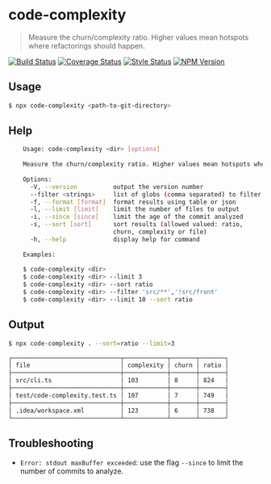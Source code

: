 # code-complexity

> Measure the churn/complexity ratio. Higher values mean hotspots where refactorings should happen.

[![Build Status][travis-image]][travis-url]
[![Coverage Status][coverage-image]][coverage-url]
[![Style Status][style-image]][style-url]
[![NPM Version][npm-image]][npm-url]

## Usage

```sh
$ npx code-complexity <path-to-git-directory>
```

## Help

```sh
    Usage: code-complexity <dir> [options]
    
    Measure the churn/complexity ratio. Higher values mean hotspots where refactorings should happen.
    
    Options:
      -V, --version          output the version number
      --filter <strings>     list of globs (comma separated) to filter
      -f, --format [format]  format results using table or json
      -l, --limit [limit]    limit the number of files to output
      -i, --since [since]    limit the age of the commit analyzed
      -s, --sort [sort]      sort results (allowed valued: ratio,
                             churn, complexity or file)
      -h, --help             display help for command
    
    Examples:
    
    $ code-complexity <dir>
    $ code-complexity <dir> --limit 3
    $ code-complexity <dir> --sort ratio
    $ code-complexity <dir> --filter 'src/**','!src/front'
    $ code-complexity <dir> --limit 10 --sort ratio
```

## Output

```sh
$ npx code-complexity . --sort=ratio --limit=3

┌──────────────────────────────┬────────────┬───────┬───────┐
│ file                         │ complexity │ churn │ ratio │
├──────────────────────────────┼────────────┼───────┼───────┤
│ src/cli.ts                   │ 103        │ 8     │ 824   │
├──────────────────────────────┼────────────┼───────┼───────┤
│ test/code-complexity.test.ts │ 107        │ 7     │ 749   │
├──────────────────────────────┼────────────┼───────┼───────┤
│ .idea/workspace.xml          │ 123        │ 6     │ 738   │
└──────────────────────────────┴────────────┴───────┴───────┘
```

## Troubleshooting

+ `Error: stdout maxBuffer exceeded`: use the flag `--since` to limit the number of commits to analyze.

[travis-image]:https://img.shields.io/travis/simonrenoult/code-complexity/master.svg?style=flat-square
[travis-url]: https://travis-ci.org/simonrenoult/code-complexity
[style-image]: https://img.shields.io/badge/code_style-prettier-ff69b4.svg?style=flat-square
[style-url]: https://prettier.io/
[coverage-image]: https://img.shields.io/codecov/c/github/simonrenoult/code-complexity.svg?style=flat-square
[coverage-url]: https://codecov.io/gh/simonrenoult/code-complexity/branch/master
[npm-image]: https://img.shields.io/npm/v/code-complexity.svg?style=flat-square
[npm-url]: https://www.npmjs.com/package/code-complexity
